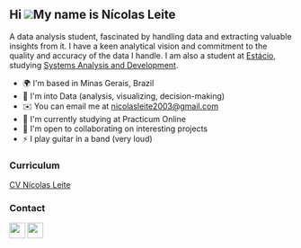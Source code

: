 ## Hi ![](https://user-images.githubusercontent.com/18350557/176309783-0785949b-9127-417c-8b55-ab5a4333674e.gif)My name is Nícolas Leite
A data analysis student, fascinated by handling data and extracting valuable insights from it.
I have a keen analytical vision and commitment to the quality and accuracy of the data I handle.
I am also a student at [Estácio](https://estacio.br), studying [Systems Analysis and Development](https://estacio.br/cursos/graduacao/analise-e-desenvolvimento-de-sistemas).

* 🌍  I'm based in Minas Gerais, Brazil <br>
* 🧠  I'm into Data (analysis, visualizing, decision-making) <br>
* ✉️  You can email me at [nicolasleite2003@gmail.com](mailto:nicolasleite2003@gmail.com)
* 🚀  I'm currently studying at Practicum Online
* 🤝  I'm open to collaborating on interesting projects
* ⚡  I play guitar in a band (very loud)

### Curriculum
[CV Nícolas Leite](https://drive.google.com/drive/folders/15V99AotgYxr5cIOdyyHjUkhD-rojH-KB?usp=share_link)

### Contact

<p align="left"></a> <a href="https://www.github.com/nlg18" target="_blank" rel="noreferrer"><img src="https://raw.githubusercontent.com/danielcranney/readme-generator/main/public/icons/socials/github-dark.svg" width="28" height="28" /></a> <a href="https://www.linkedin.com/in/nicolas-leite-4b088a268/" target="_blank" rel="noreferrer"><img src="https://raw.githubusercontent.com/danielcranney/readme-generator/main/public/icons/socials/linkedin.svg" width="28" height="28" /></a>
</p>
